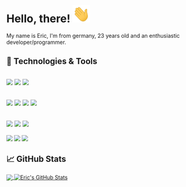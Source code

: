 # Hello, there! <img src="https://raw.githubusercontent.com/xPand4B/xPand4B/main/wave.gif" width="45px" height="45px">
My name is Eric, I'm from germany, 23 years old and an enthusiastic developer/programmer.

## 🔧 Technologies & Tools
![](https://img.shields.io/badge/Frameworks-Laravel-informational?style=flat&logo=laravel&logoColor=white&color=EF3A2D)
![](https://img.shields.io/badge/Frameworks-Symfony-informational?style=flat&logo=symfony&logoColor=white&color=202227)
![](https://img.shields.io/badge/Frameworks-Shopware-informational?style=flat&logo=shopware&logoColor=white&color=189EFF)
---
![](https://img.shields.io/badge/Code-PHP-informational?style=flat&logo=php&logoColor=white&color=777BB3)
![](https://img.shields.io/badge/Code-JavaScript-informational?style=flat&logo=javascript&logoColor=white&color=F7E018)
![](https://img.shields.io/badge/Code-Vue-informational?style=flat&logo=vue.js&logoColor=white&color=3FBA84)
![](https://img.shields.io/badge/Code-CSharp-informational?style=flat&logo=c-sharp&logoColor=white&color=A076DB)
---
![](https://img.shields.io/badge/Tools-Docker-informational?style=flat&logo=docker&logoColor=white&color=066DA5)
![](https://img.shields.io/badge/Tools-Valet-informational?style=flat&logo=laravel&logoColor=white&color=2bbc8a)
![](https://img.shields.io/badge/Shell-Bash-informational?style=flat&logo=gnu-bash&logoColor=white&color=282D30)
---
![](https://img.shields.io/badge/OS-MacOS-informational?style=flat&logo=macos&logoColor=white&color=2bbc8a)
![](https://img.shields.io/badge/OS-Linux-informational?style=flat&logo=linux&logoColor=white&color=2bbc8a)
![](https://img.shields.io/badge/OS-Windoofs-informational?style=flat&logo=windows&logoColor=white&color=2bbc8a)

## &#x1f4c8; GitHub Stats

<a href="https://github.com/xPand4B/xPand4B">
  <img
    align="center"
    src="https://github-readme-stats.vercel.app/api/top-langs/?username=xPand4B&hide=css&title_color=ffffff&text_color=c9cacc&icon_color=2bbc8a&bg_color=1d1f21&langs_count=3"
  />
</a>
<a href="https://github.com/xPand4B/xPand4B">
  <img
    align="center"
    src="https://github-readme-stats.vercel.app/api?username=xPand4B&show_icons=true&line_height=27&count_private=true&title_color=ffffff&text_color=c9cacc&icon_color=2bbc8a&bg_color=1d1f21"
    alt="Eric's GitHub Stats"
  />
</a>
